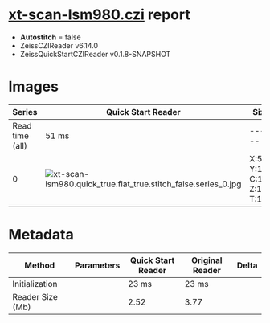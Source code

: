 # [xt-scan-lsm980.czi](https://zenodo.org/record/8303129/files/xt-scan-lsm980.czi) report
 - **Autostitch** = false
 - ZeissCZIReader v6.14.0
 - ZeissQuickStartCZIReader v0.1.8-SNAPSHOT

# Images 

| Series            | Quick Start Reader | Size | Original Reader | Size | #Diffs |
|-------------------|--------------------|------|-----------------|------|--------|
| Read time (all)   |51 ms|------|61 ms|------|--------|
|0|![xt-scan-lsm980.quick_true.flat_true.stitch_false.series_0.jpg](xt-scan-lsm980/xt-scan-lsm980.quick_true.flat_true.stitch_false.series_0.jpg)|X:512<br>Y:1<br>C:1<br>Z:1<br>T:150|![xt-scan-lsm980.quick_false.flat_true.stitch_false.series_0.jpg](xt-scan-lsm980/xt-scan-lsm980.quick_false.flat_true.stitch_false.series_0.jpg)|X:512<br>Y:1<br>C:1<br>Z:1<br>T:150|0|

# Metadata

|  Method            | Parameters       | Quick Start Reader | Original Reader | Delta  |
| -------------------|------------------|--------------------|-----------------|------- |
| Initialization     |                  |23 ms|23 ms|        |
| Reader Size (Mb)     |                  |2.52|3.77|        |
